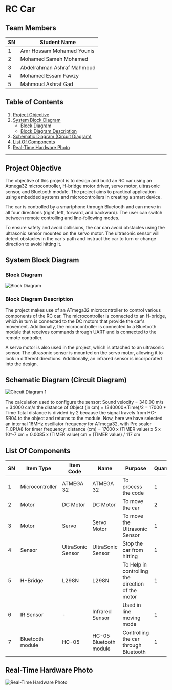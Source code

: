 # RC Car

## Team Members
| SN | Student Name              | 
|----|---------------------------|
| 1  | Amr Hossam Mohamed Younis |               
| 2  | Mohamed Sameh Mohamed     |               
| 3  | Abdelrahman Ashraf Mahmoud|               
| 4  | Mohamed Essam Fawzy       |               
| 5  | Mahmoud Ashraf Gad        |               

## Table of Contents

1. [Project Objective](#project-objective)
2. [System Block Diagram](#system-block-diagram)
    - [Block Diagram](#block-diagram)
    - [Block Diagram Description](#block-diagram-description)
3. [Schematic Diagram (Circuit Diagram)](#schematic-diagram-circuit-diagram)
4. [List Of Components](#list-of-components)
5. [Real-Time Hardware Photo](#real-time-hardware-photo)


---

## Project Objective
The objective of this project is to design and build an RC car using an Atmega32 microcontroller, H-bridge motor driver, servo motor, ultrasonic sensor, and Bluetooth module. The project aims to practical application using embedded systems and microcontrollers in creating a smart device.

The car is controlled by a smartphone through Bluetooth and can move in all four directions (right, left, forward, and backward). The user can switch between remote controlling and line-following modes.

To ensure safety and avoid collisions, the car can avoid obstacles using the ultrasonic sensor mounted on the servo motor. The ultrasonic sensor will detect obstacles in the car's path and instruct the car to turn or change direction to avoid hitting it.

## System Block Diagram

### Block Diagram
![Block Diagram](https://github.com/amrhossam9/RC-Car/blob/main/Pictures/Block%20Diagram.png)

### Block Diagram Description
The project makes use of an ATmega32 microcontroller to control various components of the RC car. The microcontroller is connected to an H-bridge, which in turn is connected to the DC motors that provide the car's movement. Additionally, the microcontroller is connected to a Bluetooth module that receives commands through UART and is connected to the remote controller.

A servo motor is also used in the project, which is attached to an ultrasonic sensor. The ultrasonic sensor is mounted on the servo motor, allowing it to look in different directions. Additionally, an infrared sensor is incorporated into the design.

## Schematic Diagram (Circuit Diagram)
![Circuit Diagram 1](https://github.com/amrhossam9/RC-Car/blob/main/Pictures/Circuit%201.png)

The calculation used to configure the sensor:
Sound velocity = 340.00 m/s = 34000 cm/s
the distance of Object (in cm) = (340000∗Time)/2 = 17000 * Time
Total distance is divided by 2 because the signal travels from HC-SR04 to the object and returns to the module.
Now, here we have selected an internal 16MHz oscillator frequency for ATmega32, with Pre scaler F_CPU/8 for timer frequency.
distance (cm) = 17000 x (TIMER value) x 5 x 10^-7 cm
= 0.0085 x (TIMER value) cm
= (TIMER value) / 117 cm

## List Of Components
| SN  | Item Type       | Item Code         | Name                    | Purpose                                           | Quantity |
|-----|-----------------|-------------------|-------------------------|---------------------------------------------------|----------|
| 1   | Microcontroller | ATMEGA 32         | ATMEGA 32               | To process the code                               | 1        |
| 2   | Motor           | DC Motor          | DC Motor                | To move the car                                   | 2        |
| 3   | Motor           | Servo             | Servo Motor             | To move the Ultrasonic Sensor                     | 1        |
| 4   | Sensor          | UltraSonic Sensor | UltraSonic Sensor       | Stop the car from hitting                         | 1        |
| 5   | H-Bridge        | L298N             | L298N                   | To Help in controlling the direction of the motor | 1        |
| 6   | IR Sensor       | -                 | Infrared Sensor         | Used in line moving mode                          | 1        |
| 7   | Bluetooth module| HC-05              | HC-05 Bluetooth module | Controlling the car through Bluetooth             | 1        |

## Real-Time Hardware Photo
![Real-Time Hardware Photo](https://github.com/amrhossam9/RC-Car/blob/main/Pictures/Real%20time%20hardware.png)

